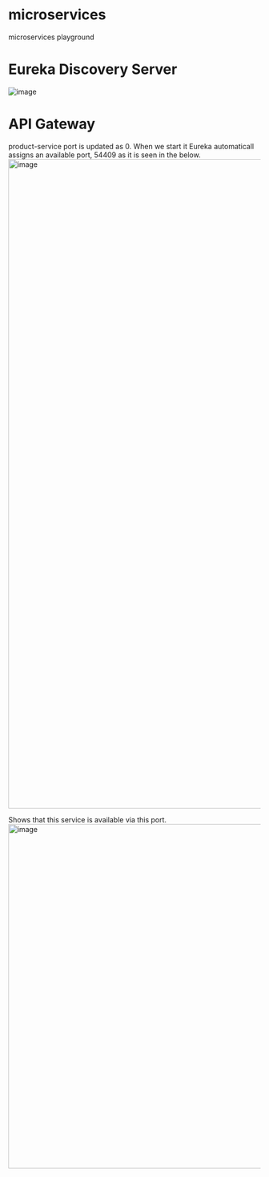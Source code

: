 # microservices
microservices playground

# Eureka Discovery Server
![image](https://user-images.githubusercontent.com/5994206/236574939-cac56abf-2c3e-4c47-952c-b5d0b55b0289.png)

# API Gateway
product-service port is updated as 0. When we start it Eureka automaticall assigns an available port, 54409 as it is seen in the below.
<img width="1295" alt="image" src="https://user-images.githubusercontent.com/5994206/236575417-ee1d1702-64a5-4876-aef4-5e31838f5dc4.png">

Shows that this service is available via this port.
<img width="687" alt="image" src="https://user-images.githubusercontent.com/5994206/236575835-1c44bd38-4bf1-4b2e-b578-fecc32528384.png">
